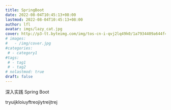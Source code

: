 ```yaml
---
title: SpringBoot
date: 2022-08-04T10:45:13+08:00
lastmod: 2022-08-04T10:45:13+08:00
author: lfl
avatar: imgs/lazy_cat.jpg
cover: http://p3-tt.byteimg.com/img/tos-cn-i-qvj2lq49k0/1a7934409a644f428bb9577b5fe5d34b~tplv-resize:600:0.jpg
# images:
#   - /img/cover.jpg
#categories:
 # - category1
#tags:
 # - tag1
 # - tag2
# nolastmod: true
draft: false
---
```


深入实践 Spring Boot

<!--more-->

tryuijkloiuyftreojiytreijtrej

